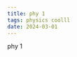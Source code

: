 ```yaml
---
title: phy 1
tags: physics coolll
date: 2024-03-01
---
```

<div data-lang="en">
phy 1
</div>

<div data-lang="zh-TW" style="display: none;">
物理1！！
</div>

